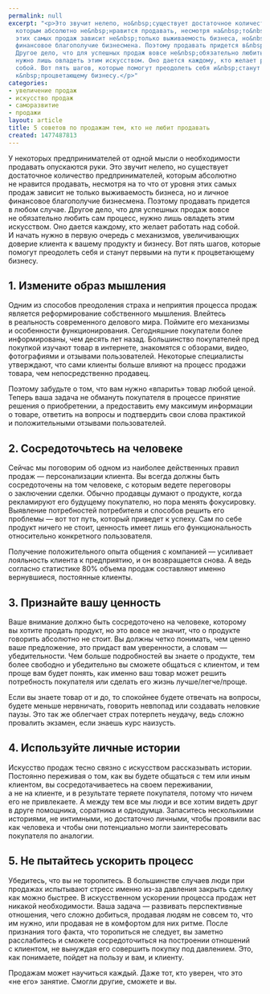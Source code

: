 ```yaml
---
permalink: null
excerpt: "<p>Это звучит нелепо, но&nbsp;существует достаточное количество предпринимателей,
  которым абсолютно не&nbsp;нравится продавать, несмотря на&nbsp;то&nbsp;что от&nbsp;уровня
  этих самых продаж зависит не&nbsp;только выживаемость бизнеса, но&nbsp;и&nbsp;личное
  финансовое благополучие бизнесмена. Поэтому продавать придется в&nbsp;любом случае.
  Другое дело, что для успешных продаж вовсе не&nbsp;обязательно любить сам процесс,
  нужно лишь овладеть этим искусством. Оно дается каждому, кто желает работать над
  собой. Вот пять шагов, которые помогут преодолеть себя и&nbsp;станут первыми на&nbsp;пути
  к&nbsp;процветающему бизнесу.</p>"
categories:
- увеличение продаж
- искусство продаж
- саморазвитие
- продажи
layout: article
title: 5 советов по продажам тем, кто не любит продавать
created: 1477487813
---
```

<p>У&nbsp;некоторых предпринимателей от&nbsp;одной мысли о&nbsp;необходимости продавать опускаются руки. Это звучит нелепо, но&nbsp;существует достаточное количество предпринимателей, которым абсолютно не&nbsp;нравится продавать, несмотря на&nbsp;то&nbsp;что от&nbsp;уровня этих самых продаж зависит не&nbsp;только выживаемость бизнеса, но&nbsp;и&nbsp;личное финансовое благополучие бизнесмена. Поэтому продавать придется в&nbsp;любом случае. Другое дело, что для успешных продаж вовсе не&nbsp;обязательно любить сам процесс, нужно лишь овладеть этим искусством. Оно дается каждому, кто желает работать над собой. И&nbsp;начать нужно в&nbsp;первую очередь с&nbsp;механизмов, увеличивающих доверие клиента к&nbsp;вашему продукту и&nbsp;бизнесу. Вот пять шагов, которые помогут преодолеть себя и&nbsp;станут первыми на&nbsp;пути к&nbsp;процветающему бизнесу.</p>
<h2>1. Измените образ мышления</h2>
<p>Одним из&nbsp;способов преодоления страха и&nbsp;неприятия процесса продаж является реформирование собственного мышления. Влейтесь в&nbsp;реальность современного делового мира. Поймите его механизмы и&nbsp;особенности функционирования. Сегодняшние покупатели более информированы, чем десять лет назад. Большинство покупателей пред покупкой изучают товар в&nbsp;интернете, знакомятся с&nbsp;обзорами, видео, фотографиями и&nbsp;отзывами пользователей. Некоторые специалисты утверждают, что сами клиенты больше влияют на&nbsp;процесс продажи товара, чем непосредственно продавец. </p>
<p>Поэтому забудьте о&nbsp;том, что вам нужно «впарить» товар любой ценой. Теперь ваша задача не&nbsp;обмануть покупателя в&nbsp;процессе принятие решения о&nbsp;приобретении, а&nbsp;предоставить ему максимум информации о&nbsp;товаре, ответить на&nbsp;вопросы и&nbsp;подтвердить свои слова практикой и&nbsp;положительными отзывами пользователей. </p>
<h2>2. Сосредоточьтесь на&nbsp;человеке</h2>
<p>Сейчас мы&nbsp;поговорим об&nbsp;одном из&nbsp;наиболее действенных правил продаж&nbsp;— персонализации клиента. Вы&nbsp;всегда должны быть сосредоточены на&nbsp;том человеке, с&nbsp;которым ведете переговоры о&nbsp;заключении сделки. Обычно продавцы думают о&nbsp;продукте, когда рекламируют его будущему покупателю, но&nbsp;пора менять фокусировку. Выявление потребностей потребителя и&nbsp;способов решить его проблемы&nbsp;— вот тот путь, который приведет к&nbsp;успеху. Сам по&nbsp;себе продукт ничего не&nbsp;стоит, ценность имеет лишь его функциональность относительно конкретного пользователя. </p>
<p>Получение положительного опыта общения с&nbsp;компанией&nbsp;— усиливает лояльность клиента к&nbsp;предприятию, и&nbsp;он&nbsp;возвращается снова. А&nbsp;ведь согласно статистике&nbsp;80% объема продаж составляют именно вернувшиеся, постоянные клиенты.</p>
<h2>3. Признайте вашу ценность</h2>
<p>Ваше внимание должно быть сосредоточено на&nbsp;человеке, которому вы&nbsp;хотите продать продукт, но&nbsp;это вовсе не&nbsp;значит, что о&nbsp;продукте говорить абсолютно не&nbsp;стоит. Вы&nbsp;должны четко понимать, чем ценно ваше предложение, это придаст вам уверенности, а&nbsp;словам&nbsp;— убедительности. Чем больше подробностей вы&nbsp;знаете о&nbsp;продукте, тем более свободно и&nbsp;убедительно вы&nbsp;сможете общаться с&nbsp;клиентом, и&nbsp;тем проще вам будет понять, как именно ваш товар может решить потребность покупателя или сделать его жизнь лучше/легче/проще.</p>
<p>Если вы&nbsp;знаете товар от&nbsp;и&nbsp;до, то&nbsp;спокойнее будете отвечать на&nbsp;вопросы, будете меньше нервничать, говорить невпопад или создавать неловкие паузы. Это так&nbsp;же облегчает страх потерпеть неудачу, ведь сложно провалить экзамен, если знаешь курс наизусть. </p>
<h2>4. Используйте личные истории</h2>
<p>Искусство продаж тесно связно с&nbsp;искусством рассказывать истории. Постоянно переживая о&nbsp;том, как вы&nbsp;будете общаться с&nbsp;тем или иным клиентом, вы&nbsp;сосредотачиваетесь на&nbsp;своем переживании, а&nbsp;не&nbsp;на&nbsp;клиенте, и&nbsp;в&nbsp;результате теряете покупателя, потому что ничем его не&nbsp;привлекаете. А&nbsp;между тем все мы&nbsp;люди и&nbsp;все хотим видеть друг в&nbsp;друге помощника, соратника и&nbsp;однодумца. Запаситесь несколькими историями, не&nbsp;интимными, но&nbsp;достаточно личными, чтобы проявили вас как человека и&nbsp;чтобы они потенциально могли заинтересовать покупателя по&nbsp;аналогии. </p>
<h2>5. Не&nbsp;пытайтесь ускорить процесс</h2>
<p>Убедитесь, что вы&nbsp;не&nbsp;торопитесь. В&nbsp;большинстве случаев люди при продажах испытывают стресс именно из-за давления закрыть сделку как можно быстрее. В&nbsp;искусственном ускорении процесса продаж нет никакой необходимости. Ваша задача&nbsp;— развивать перспективные отношения, чего сложно добиться, продавая людям не&nbsp;совсем&nbsp;то, что им&nbsp;нужно, или продавая не&nbsp;в&nbsp;комфортом для них ритме. После признания того факта, что торопиться не&nbsp;следует, вы&nbsp;заметно расслабитесь и&nbsp;сможете сосредоточиться на&nbsp;построении отношений с&nbsp;клиентом, не&nbsp;вынуждая его совершить покупку под давлением. Это, как понимаете, пойдет на&nbsp;пользу и&nbsp;вам, и&nbsp;клиенту. </p>
<p>Продажам может научиться каждый. Даже тот, кто уверен, что это «не&nbsp;его» занятие. Смогли другие, сможете и&nbsp;вы.</p>
